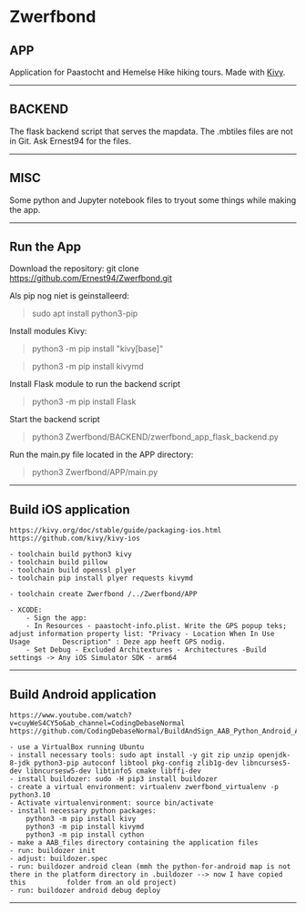 # Zwerfbond

## APP

Application for Paastocht and Hemelse Hike hiking tours. Made with [Kivy](https://kivy.org/).

---

## BACKEND

The flask backend script that serves the mapdata. The .mbtiles files are not in Git. Ask Ernest94 for the files.

---

## MISC
Some  python and Jupyter notebook files to tryout some things while making the app.

---

## Run the App

Download the repository: git clone https://github.com/Ernest94/Zwerfbond.git

Als pip nog niet is geinstalleerd:
> sudo apt install python3-pip

Install modules Kivy:
> python3 -m pip install "kivy[base]"

> python3 -m pip install kivymd

Install Flask module to run the backend script
> python3 -m pip install Flask

Start the backend script
> python3 Zwerfbond/BACKEND/zwerfbond_app_flask_backend.py

Run the main.py file located in the APP directory:
> python3 Zwerfbond/APP/main.py

---

## Build iOS application

    https://kivy.org/doc/stable/guide/packaging-ios.html
    https://github.com/kivy/kivy-ios

    - toolchain build python3 kivy
    - toolchain build pillow
    - toolchain build openssl plyer 
    - toolchain pip install plyer requests kivymd

    - toolchain create Zwerfbond /../Zwerfbond/APP

    - XCODE:
        - Sign the app:
        - In Resources - paastocht-info.plist. Write the GPS popup teks; adjust information property list: "Privacy - Location When In Use Usage        Description" : Deze app heeft GPS nodig.
        - Set Debug - Excluded Architextures - Architectures -Build settings -> Any iOS Simulator SDK - arm64

---

## Build Android application

    https://www.youtube.com/watch?v=cuyWeS4CY5o&ab_channel=CodingDebaseNormal       
    https://github.com/CodingDebaseNormal/BuildAndSign_AAB_Python_Android_App_For_GooglePlay/blob/main/Build_Sign_AAB_PythonAndroidApp_for_GooglePlay.ipynb

    - use a VirtualBox running Ubuntu
    - install necessary tools: sudo apt install -y git zip unzip openjdk-8-jdk python3-pip autoconf libtool pkg-config zlib1g-dev libncurses5-dev libncursesw5-dev libtinfo5 cmake libffi-dev
    - install buildozer: sudo -H pip3 install buildozer
    - create a virtual environment: virtualenv zwerfbond_virtualenv -p python3.10
    - Activate virtualenvironment: source bin/activate
    - install necessary python packages:
        python3 -m pip install kivy
        python3 -m pip install kivymd
        python3 -m pip install cython
    - make a AAB_files directory containing the application files
    - run: buildozer init
    - adjust: buildozer.spec
    - run: buildozer android clean (mmh the python-for-android map is not there in the platform directory in .buildozer --> now I have copied this          folder from an old project)
    - run: buildozer android debug deploy

---
